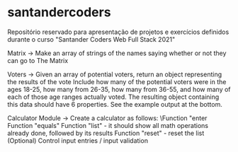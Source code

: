 # santandercoders
Repositório reservado para apresentação de projetos e exercícios definidos durante o curso "Santander Coders Web Full Stack 2021"

Matrix -> Make an array of strings of the names saying whether or not they can go to The Matrix

Voters -> Given an array of potential voters, return an object representing the results of the vote
Include how many of the potential voters were in the ages 18-25, how many from 26-35, how many from 36-55, and how many of each of those age ranges actually voted. The resulting object containing this data should have 6 properties. See the example output at the bottom.

Calculator Module -> Create a calculator as follows:
\Function "enter
Function "equals"
Function "list" - it should show all math operations already done, followed by its results
Function "reset" - reset the list
(Optional) Control input entries / input validation
